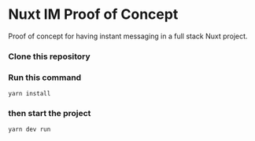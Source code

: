 # Nuxt IM Proof of Concept
Proof of concept for having instant messaging in a full stack Nuxt project.
### Clone this repository
### Run this command
```yarn install```
### then start the project
```yarn dev run```
